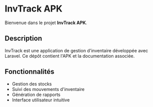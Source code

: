 # InvTrack APK

Bienvenue dans le projet **InvTrack APK**.

## Description

InvTrack est une application de gestion d'inventaire développée avec Laravel. Ce dépôt contient l'APK et la documentation associée.

## Fonctionnalités

- Gestion des stocks
- Suivi des mouvements d'inventaire
- Génération de rapports
- Interface utilisateur intuitive

